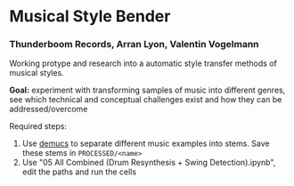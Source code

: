 # Musical Style Bender
### Thunderboom Records, Arran Lyon, Valentin Vogelmann

Working protype and research into a automatic style transfer methods of musical styles.

**Goal:** experiment with transforming samples of music into different genres, see which technical and conceptual challenges exist and how they can be addressed/overcome


Required steps:
1. Use [demucs](https://github.com/facebookresearch/demucs) to separate different music examples into stems. Save these stems in `PROCESSED/<name>`
5. Use "05 All Combined (Drum Resynthesis + Swing Detection).ipynb", edit the paths and run the cells
